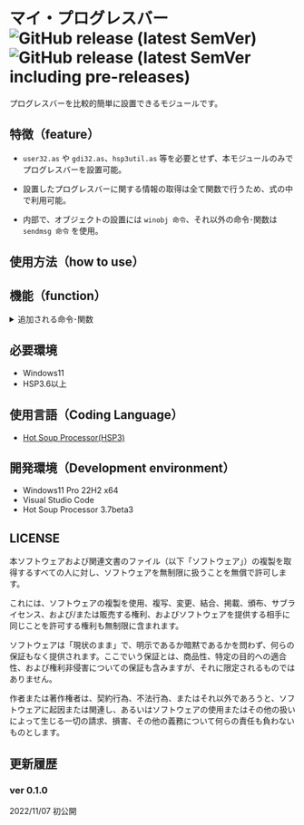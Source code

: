 # マイ・プログレスバー ![GitHub release (latest SemVer)](https://img.shields.io/github/v/release/YUZURANIUM/01_mypb?style=flat-square) ![GitHub release (latest SemVer including pre-releases)](https://img.shields.io/github/v/release/YUZURANIUM/01_mypb?include_prereleases&style=flat-square)

プログレスバーを比較的簡単に設置できるモジュールです。

## 特徴（feature）

* `user32.as` や `gdi32.as`、`hsp3util.as` 等を必要とせず、本モジュールのみでプログレスバーを設置可能。

* 設置したプログレスバーに関する情報の取得は全て関数で行うため、式の中で利用可能。

* 内部で、オブジェクトの設置には `winobj 命令`、それ以外の命令･関数は `sendmsg 命令` を使用。

## 使用方法（how to use）

## 機能（function）

<details>

<summary>追加される命令･関数</summary>

~~~ hsp
;---------------------------------------
;オブジェクトの設置
;---------------------------------------

// プログレスバーの設置（命令・マクロ）
// p1,p2 : Xサイズ, Yサイズ
// p3    : オブジェクトハンドルを受け取る変数
// p4(0) : スタイル(0 = 通常, 1 = 垂直, 2 = マーキー, 3 = 垂直マーキー)
    mypb X, Y, Objhwnd, style


;---------------------------------------
;オブジェクトの設定
;---------------------------------------

// プログレスバーの設定（命令・マクロ）
// p1     : オブジェクトハンドル
// p2(0)  : 最小値(int)
// p3(10) : 最大値(int)
// p4(1)  : 1ステップ当たりの変化量(+/-int)
// p5(0)  : 現在位置(int)
    pbset objhwnd, min, Max, delta, now


;---------------------------------------
;プログレスバーの実行
;---------------------------------------

// 設定した変化量だけ進める（命令）
// p1 : オブジェクトハンドル
    pbstep objhwnd


;---------------------------------------
;現在位置
;---------------------------------------

// プログレスバーの位置設定（命令・マクロ）
// p1    : オブジェクトハンドル
// p2    : 新しく設定する位置(int)
// p3(0) : 設定フラグ(0 = 絶対位置, 1 = 相対位置)
    pbsetpos objhwnd, newpos, flag


// プログレスバーの現在位置取得（関数）
// p1 : オブジェクトハンドル
// 戻り値 : stat
    pbgetp objhwnd


;---------------------------------------
;プログレスバーの状態
;---------------------------------------

// プログレスバーの状態設定（命令）
// p1 : オブジェクトハンドル
// p2 : バーの状態
//  1 = PBST_NORMAL (緑色)
//  2 = PBST_ERROR  (赤色)
//  3 = PBST_PAUSED (黄色)
    pbsetst objhwnd, status


// プログレスバーの状態取得（関数）
// p1 : オブジェクトハンドル
// 戻り値 : stat
//        1 = PBST_NORMAL (緑色)
//        2 = PBST_ERROR  (赤色)
//        3 = PBST_PAUSED (黄色)
    pbgetst objhwnd


// プログレスバーの現在位置監視（命令・マクロ）
// p1     : オブジェクトハンドル
// p2(25) : 中間域の下限値(int)
// p3(40) : 中間域の上限値(int)
// p4(2)  : 下位域の状態 (PBST_ERROR  (赤色))
// p5(3)  : 中間域の状態 (PBST_PAUSED (黄色))
// p6(1)  : 上位域の状態 (PBST_NORMAL (緑色))
    pbsetst2 objhwnd, under, higher, p4, p5, p6
    ;
    ;（※補足）
    ;ループ内に置くことで現在位置に応じたバーの状態（色）に変更する。
    ;初期値では
    ;       25未満  PBST_ERROR  (赤色)
    ;25以上,40以下  PBST_PAUSED (黄色)
    ;       40超過  PBST_NORMAL (緑色)

;---------------------------------------
;マーキーの操作
;---------------------------------------

// マーキーの操作（命令・マクロ）
// p1     : オブジェクトハンドル
// p2     : マーキー(0 = 停止, 1 = 再生)
// p3(30) : アニメーション更新間隔(ms)
    pbmarq objhwnd, p2, p3
    ;
    ;（※補足）
    ;ループ内に置く必要なし
    ;
    ;第２パラメータに変数を指定し、その変数に 0 または 1 を渡して下さい
    ;buttonやlayerobj等のラベルジャンプ先に置いて使用して下さい

~~~

</details>


## 必要環境

* Windows11
* HSP3.6以上


## 使用言語（Coding Language）

* [Hot Soup Processor(HSP3)](https://hsp.tv/)


## 開発環境（Development environment）

* Windows11 Pro 22H2 x64
* Visual Studio Code
* Hot Soup Processor 3.7beta3

## LICENSE

本ソフトウェアおよび関連文書のファイル（以下「ソフトウェア」）の複製を取得するすべての人に対し、ソフトウェアを無制限に扱うことを無償で許可します。

これには、ソフトウェアの複製を使用、複写、変更、結合、掲載、頒布、サブライセンス、および/または販売する権利、およびソフトウェアを提供する相手に同じことを許可する権利も無制限に含まれます。


ソフトウェアは「現状のまま」で、明示であるか暗黙であるかを問わず、何らの保証もなく提供されます。ここでいう保証とは、商品性、特定の目的への適合性、および権利非侵害についての保証も含みますが、それに限定されるものではありません。

作者または著作権者は、契約行為、不法行為、またはそれ以外であろうと、ソフトウェアに起因または関連し、あるいはソフトウェアの使用またはその他の扱いによって生じる一切の請求、損害、その他の義務について何らの責任も負わないものとします。

## 更新履歴

### ver 0.1.0
2022/11/07 初公開
